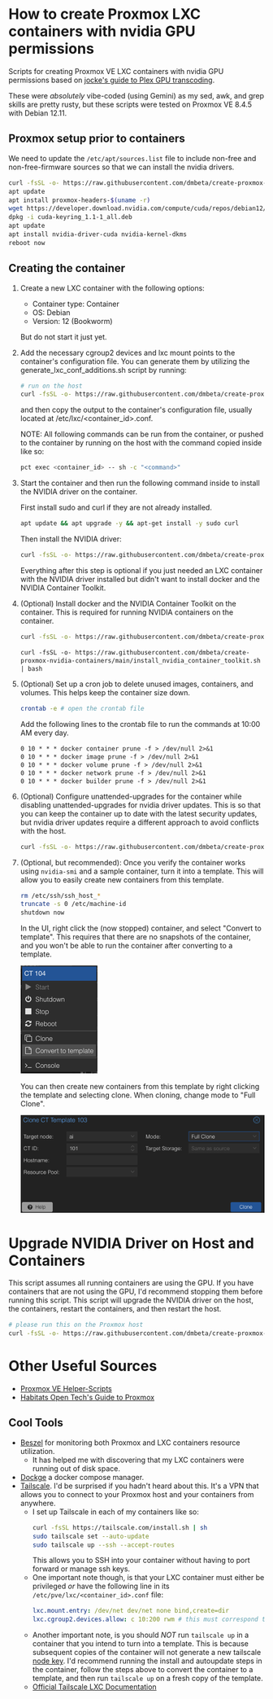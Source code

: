 # How to create Proxmox LXC containers with nvidia GPU permissions
Scripts for creating Proxmox VE LXC containers with nvidia GPU permissions based on [jocke's guide to Plex GPU transcoding](https://jocke.no/2025/04/20/plex-gpu-transcoding-in-docker-on-lxc-on-proxmox-v2/).

These were _absolutely_ vibe-coded (using Gemini) as my sed, awk, and grep skills are pretty rusty, but these scripts were tested on Proxmox VE 8.4.5 with Debian 12.11.

## Proxmox setup prior to containers

We need to update the `/etc/apt/sources.list` file to include non-free and non-free-firmware sources so that we can install the nvidia drivers.

```bash
curl -fsSL -o- https://raw.githubusercontent.com/dmbeta/create-proxmox-nvidia-containers/main/update_debian_sources.sh | bash
apt update
apt install proxmox-headers-$(uname -r)
wget https://developer.download.nvidia.com/compute/cuda/repos/debian12/x86_64/cuda-keyring_1.1-1_all.deb
dpkg -i cuda-keyring_1.1-1_all.deb
apt update
apt install nvidia-driver-cuda nvidia-kernel-dkms
reboot now
```

## Creating the container
1. Create a new LXC container with the following options:
    - Container type: Container
    - OS: Debian
    - Version: 12 (Bookworm)

    But do not start it just yet.

2. Add the necessary cgroup2 devices and lxc mount points to the container's configuration file. You can generate them by utilizing the generate_lxc_conf_additions.sh script by running:

    ```bash
    # run on the host
    curl -fsSL -o- https://raw.githubusercontent.com/dmbeta/create-proxmox-nvidia-containers/main/generate_lxc_conf_additions.sh | bash
    ```

    and then copy the output to the container's configuration file, usually located at /etc/lxc/<container_id>.conf.

    NOTE: All following commands can be run from the container, or pushed to the container by running on the host with the command copied inside like so:

    ```bash
    pct exec <container_id> -- sh -c "<command>"
    ```

3. Start the container and then run the following command inside to install the NVIDIA driver on the container.

    First install sudo and curl if they are not already installed.

    ```bash
    apt update && apt upgrade -y && apt-get install -y sudo curl
    ```

    Then install the NVIDIA driver:

    ```bash
    curl -fsSL -o- https://raw.githubusercontent.com/dmbeta/create-proxmox-nvidia-containers/main/install_nvidia_driver_on_container.sh | bash
    ```

    Everything after this step is optional if you just needed an LXC container with the NVIDIA driver installed but didn't want to install docker and the NVIDIA Container Toolkit.

4. (Optional) Install docker and the NVIDIA Container Toolkit on the container. This is required for running NVIDIA containers on the container.

    ```bash
    curl -fsSL -o- https://raw.githubusercontent.com/dmbeta/create-proxmox-nvidia-containers/main/install_docker.sh | bash
    ```

    ```
    curl -fsSL -o- https://raw.githubusercontent.com/dmbeta/create-proxmox-nvidia-containers/main/install_nvidia_container_toolkit.sh | bash
    ```

5. (Optional) Set up a cron job to delete unused images, containers, and volumes. This helps keep the container size down.

    ```bash
    crontab -e # open the crontab file
    ```

    Add the following lines to the crontab file to run the commands at 10:00 AM every day.

    ```cron
    0 10 * * * docker container prune -f > /dev/null 2>&1
    0 10 * * * docker image prune -f > /dev/null 2>&1
    0 10 * * * docker volume prune -f > /dev/null 2>&1
    0 10 * * * docker network prune -f > /dev/null 2>&1
    0 10 * * * docker builder prune -f > /dev/null 2>&1
    ```

6. (Optional) Configure unattended-upgrades for the container while disabling unattended-upgrades for nvidia driver updates. This is so that you can keep the container up to date with the latest security updates, but nvidia driver updates require a different approach to avoid conflicts with the host.

    ```bash
    curl -fsSL -o- https://raw.githubusercontent.com/dmbeta/create-proxmox-nvidia-containers/main/install_unattended_upgrades_on_container.sh | bash
    ```

7. (Optional, but recommended): Once you verify the container works using `nvidia-smi` and a sample container, turn it into a template. This will allow you to easily create new containers from this template.

    ```bash
    rm /etc/ssh/ssh_host_*
    truncate -s 0 /etc/machine-id
    shutdown now
    ```

    In the UI, right click the (now stopped) container, and select "Convert to template". This requires that there are no snapshots of the container, and you won't be able to run the container after converting to a template.

    ![convert to template](images/convert_to_template.png)

    You can then create new containers from this template by right clicking the template and selecting clone. When cloning, change mode to "Full Clone".

    ![full clone](images/full_clone.png)


# Upgrade NVIDIA Driver on Host and Containers

This script assumes all running containers are using the GPU. If you have containers that are not using the GPU, I'd recommend stopping them before running this script. This script will upgrade the NVIDIA driver on the host, the containers, restart the containers, and then restart the host.

```bash
# please run this on the Proxmox host
curl -fsSL -o- https://raw.githubusercontent.com/dmbeta/create-proxmox-nvidia-containers/main/upgrade_host_and_containers.sh | bash
```

# Other Useful Sources

- [Proxmox VE Helper-Scripts](https://community-scripts.github.io/ProxmoxVE/scripts)
- [Habitats Open Tech's Guide to Proxmox](https://portal.habitats.tech/Proxmox+VE+8+(PVE)/1.+PVE+8.x+-+Introduction)

## Cool Tools

- [Beszel](https://github.com/henrygd/beszel) for monitoring both Proxmox and LXC containers resource utilization. 
  - It has helped me with discovering that my LXC containers were running out of disk space.
- [Dockge](https://github.com/louislam/dockge) a docker compose manager.
- [Tailscale](https://tailscale.com/). I'd be surprised if you hadn't heard about this. It's a VPN that allows you to connect to your Proxmox host and your containers from anywhere.
    - I set up Tailscale in each of my containers like so:
        ```sh
        curl -fsSL https://tailscale.com/install.sh | sh
        sudo tailscale set --auto-update
        sudo tailscale up --ssh --accept-routes
        ```
        This allows you to SSH into your container without having to port forward or manage ssh keys.
    - One important note though, is that your LXC container must either be privileged _or_ have the following line in its `/etc/pve/lxc/<container_id>.conf` file:
        ```yaml
        lxc.mount.entry: /dev/net dev/net none bind,create=dir
        lxc.cgroup2.devices.allow: c 10:200 rwm # this must correspond to the ids you see when you run `ls -l /dev/net`
        ```
    - Another important note, is you should _NOT_ run `tailscale up` in a container that you intend to turn into a template. This is because subsequent copies of the container will not generate a new tailscale [node key](https://tailscale.com/kb/1010/node-keys). I'd recommend running the install and autoupdate steps in the container, follow the steps above to convert the container to a template, and then run `tailscale up` on a fresh copy of the template.
    - [Official Tailscale LXC Documentation](https://tailscale.com/kb/1130/lxc-unprivileged)